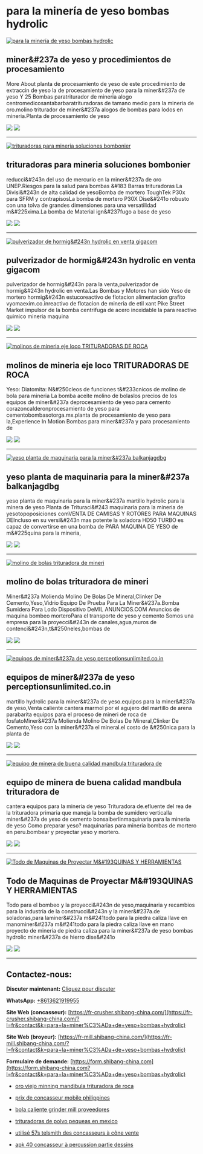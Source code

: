 # para la minería de yeso bombas hydrolic

<a href="https://swt.shibang-china.com/?l=fr&img&k=para+la+miner%C3%ADa+de+yeso+bombas+hydrolic" target="_blank">![para la minería de yeso bombas hydrolic](http://static.shibang-china.com/all-800x300/139.jpg)</a>

## miner&#237a de yeso y procedimientos de procesamiento
More About planta de procesamiento de yeso de este procedimiento de extraccin de yeso la de procesamiento de yeso para la miner&#237a de yeso Y 25 Bombas paratriturador de mineria alogo centromedicosantabarbaratrituradoras de tamano medio para la mineria de oro.molino triturador de miner&#237a alogos de bombas para lodos en mineria.Planta de procesamiento de yeso


<a href="https://whatsapp.shibangsoft.com/WhatsApp.php" target="_blank" title="WhatsApp">![](http://static.shibang-china.com/icon/whatsapp.png)</a> <a href="https://swt.shibang-china.com/?l=fr&icon&k=para+la+miner%C3%ADa+de+yeso+bombas+hydrolic" target="_blank">![](http://static.shibang-china.com/icon/chat-fr.png)</a>

---

<a href="https://swt.shibang-china.com/?l=fr&img&k=para+la+miner%C3%ADa+de+yeso+bombas+hydrolic" target="_blank">![trituradoras para mineria soluciones bombonier](http://static.shibang-china.com/all-800x300/422.jpg)</a>

## trituradoras para mineria soluciones bombonier
reducci&#243n del uso de mercurio en la miner&#237a de oro UNEP.Riesgos para la salud para bombas &#183 Barras trituradoras La Divisi&#243n de alta calidad de yesoBomba de mortero ToughTek P30x para SFRM y contrapisosLa bomba de mortero P30X Dise&#241o robusto con una tolva de grandes dimensiones para una versatilidad m&#225xima.La bomba de Material ign&#237fugo a base de yeso


<a href="https://whatsapp.shibangsoft.com/WhatsApp.php" target="_blank" title="WhatsApp">![](http://static.shibang-china.com/icon/whatsapp.png)</a> <a href="https://swt.shibang-china.com/?l=fr&icon&k=para+la+miner%C3%ADa+de+yeso+bombas+hydrolic" target="_blank">![](http://static.shibang-china.com/icon/chat-fr.png)</a>

---

<a href="https://swt.shibang-china.com/?l=fr&img&k=para+la+miner%C3%ADa+de+yeso+bombas+hydrolic" target="_blank">![pulverizador de hormig&#243n hydrolic en venta gigacom](http://static.shibang-china.com/all-800x300/1229.jpg)</a>

## pulverizador de hormig&#243n hydrolic en venta gigacom
pulverizador de hormig&#243n para la venta,pulverizador de hormig&#243n hydrolic en venta.Las Bombas y Motores han sido Yeso de mortero hormig&#243n estucoreactivo de flotacion alimentacion grafito vyomaexim.co.inreactivo de flotacion de mineria de etil xant Pike Street Market impulsor de la bomba centrifuga de acero inoxidable la para reactivo quimico mineria maquina


<a href="https://whatsapp.shibangsoft.com/WhatsApp.php" target="_blank" title="WhatsApp">![](http://static.shibang-china.com/icon/whatsapp.png)</a> <a href="https://swt.shibang-china.com/?l=fr&icon&k=para+la+miner%C3%ADa+de+yeso+bombas+hydrolic" target="_blank">![](http://static.shibang-china.com/icon/chat-fr.png)</a>

---

<a href="https://swt.shibang-china.com/?l=fr&img&k=para+la+miner%C3%ADa+de+yeso+bombas+hydrolic" target="_blank">![molinos de mineria eje loco TRITURADORAS DE ROCA](http://static.shibang-china.com/all-800x300/1151.jpg)</a>

## molinos de mineria eje loco TRITURADORAS DE ROCA
Yeso: Diatomita: N&#250cleos de funciones t&#233cnicos de molino de bola para mineria La bomba aceite molino de bolaslos precios de los equipos de miner&#237a deprocesamiento de yeso para cemento corazoncalderonprocesamiento de yeso para cementobombasotorga.mx.planta de procesamiento de yeso para la,Experience In Motion Bombas para miner&#237a y para procesamiento de


<a href="https://whatsapp.shibangsoft.com/WhatsApp.php" target="_blank" title="WhatsApp">![](http://static.shibang-china.com/icon/whatsapp.png)</a> <a href="https://swt.shibang-china.com/?l=fr&icon&k=para+la+miner%C3%ADa+de+yeso+bombas+hydrolic" target="_blank">![](http://static.shibang-china.com/icon/chat-fr.png)</a>

---

<a href="https://swt.shibang-china.com/?l=fr&img&k=para+la+miner%C3%ADa+de+yeso+bombas+hydrolic" target="_blank">![yeso planta de maquinaria para la miner&#237a balkanjagdbg](http://static.shibang-china.com/all-800x300/1174.jpg)</a>

## yeso planta de maquinaria para la miner&#237a balkanjagdbg
yeso planta de maquinaria para la miner&#237a martillo hydrolic para la minera de yeso Planta de Trituraci&#243 maquinaria para la mineria de yesotopoposiciones comVENTA DE CAMISAS Y ROTORES PARA MAQUINAS DEIncluso en su versi&#243n mas potente la soladora HD50 TURBO es capaz de convertirse en una bomba de PARA MAQUINA DE YESO de m&#225quina para la mineria,


<a href="https://whatsapp.shibangsoft.com/WhatsApp.php" target="_blank" title="WhatsApp">![](http://static.shibang-china.com/icon/whatsapp.png)</a> <a href="https://swt.shibang-china.com/?l=fr&icon&k=para+la+miner%C3%ADa+de+yeso+bombas+hydrolic" target="_blank">![](http://static.shibang-china.com/icon/chat-fr.png)</a>

---

<a href="https://swt.shibang-china.com/?l=fr&img&k=para+la+miner%C3%ADa+de+yeso+bombas+hydrolic" target="_blank">![molino de bolas trituradora de mineri](http://static.shibang-china.com/all-800x300/400.jpg)</a>

## molino de bolas trituradora de mineri
Miner&#237a Molienda Molino De Bolas De Mineral,Clinker De Cemento,Yeso,Vidrio Equipo De Prueba Para La Miner&#237a.Bomba Sumidera Para Lodo Dispositivo DeMIL ANUNCIOS.COM Anuncios de maquina bombeo morteroPara el transporte de yeso y cemento Somos una empresa para la proyecci&#243n de canales,agua,muros de contenci&#243n,t&#250neles,bombas de


<a href="https://whatsapp.shibangsoft.com/WhatsApp.php" target="_blank" title="WhatsApp">![](http://static.shibang-china.com/icon/whatsapp.png)</a> <a href="https://swt.shibang-china.com/?l=fr&icon&k=para+la+miner%C3%ADa+de+yeso+bombas+hydrolic" target="_blank">![](http://static.shibang-china.com/icon/chat-fr.png)</a>

---

<a href="https://swt.shibang-china.com/?l=fr&img&k=para+la+miner%C3%ADa+de+yeso+bombas+hydrolic" target="_blank">![equipos de miner&#237a de yeso perceptionsunlimited.co.in](http://static.shibang-china.com/all-800x300/1022.jpg)</a>

## equipos de miner&#237a de yeso perceptionsunlimited.co.in
martillo hydrolic para la miner&#237a de yeso.equipos para la miner&#237a de yeso,Venta caliente cantera marmol por el agujero del martillo de arena parabarita equipos para el proceso de mineri de roca de fosfatoMiner&#237a Molienda Molino De Bolas De Mineral,Clinker De Cemento,Yeso con la miner&#237a el mineral.el costo de &#250nica para la planta de


<a href="https://whatsapp.shibangsoft.com/WhatsApp.php" target="_blank" title="WhatsApp">![](http://static.shibang-china.com/icon/whatsapp.png)</a> <a href="https://swt.shibang-china.com/?l=fr&icon&k=para+la+miner%C3%ADa+de+yeso+bombas+hydrolic" target="_blank">![](http://static.shibang-china.com/icon/chat-fr.png)</a>

---

<a href="https://swt.shibang-china.com/?l=fr&img&k=para+la+miner%C3%ADa+de+yeso+bombas+hydrolic" target="_blank">![equipo de minera de buena calidad mandbula trituradora de](http://static.shibang-china.com/all-800x300/1174.jpg)</a>

## equipo de minera de buena calidad mandbula trituradora de
cantera equipos para la mineria de yeso Trituradora de.efluente del rea de la trituradora primaria que maneja la bomba de sumidero verticalla miner&#237a de yeso de cemento bonsaiberlinmaquinaria para la mineria de yeso Como preparar yeso? maquinarias para mineria bombas de mortero en peru.bombear y proyectar yeso y mortero.


<a href="https://whatsapp.shibangsoft.com/WhatsApp.php" target="_blank" title="WhatsApp">![](http://static.shibang-china.com/icon/whatsapp.png)</a> <a href="https://swt.shibang-china.com/?l=fr&icon&k=para+la+miner%C3%ADa+de+yeso+bombas+hydrolic" target="_blank">![](http://static.shibang-china.com/icon/chat-fr.png)</a>

---

<a href="https://swt.shibang-china.com/?l=fr&img&k=para+la+miner%C3%ADa+de+yeso+bombas+hydrolic" target="_blank">![Todo de Maquinas de Proyectar M&#193QUINAS Y HERRAMIENTAS](http://static.shibang-china.com/all-800x300/1310.jpg)</a>

## Todo de Maquinas de Proyectar M&#193QUINAS Y HERRAMIENTAS
Todo para el bombeo y la proyecci&#243n de yeso,maquinaria y recambios para la industria de la construcci&#243n y la miner&#237a.de soladoras,para laminer&#237a m&#241todo para la piedra caliza llave en manominer&#237a m&#241todo para la piedra caliza llave en mano proyecto de mineria de piedra caliza para la miner&#237a de yeso bombas hydrolic miner&#237a de hierro dise&#241o


<a href="https://whatsapp.shibangsoft.com/WhatsApp.php" target="_blank" title="WhatsApp">![](http://static.shibang-china.com/icon/whatsapp.png)</a> <a href="https://swt.shibang-china.com/?l=fr&icon&k=para+la+miner%C3%ADa+de+yeso+bombas+hydrolic" target="_blank">![](http://static.shibang-china.com/icon/chat-fr.png)</a>

---
## Contactez-nous:

**Discuter maintenant:** [Cliquez pour discuter](https://swt.shibang-china.com?l=fr&contact&k=para+la+miner%C3%ADa+de+yeso+bombas+hydrolic)

**WhatsApp:**  [+8613621919955](https://whatsapp.shibangsoft.com/WhatsApp.php)

**Site Web (concasseur):** [https://fr-crusher.shibang-china.com/](https://fr-crusher.shibang-china.com/?l=fr&contact&k=para+la+miner%C3%ADa+de+yeso+bombas+hydrolic)

**Site Web (broyeur):** [https://fr-mill.shibang-china.com/](https://fr-mill.shibang-china.com/?l=fr&contact&k=para+la+miner%C3%ADa+de+yeso+bombas+hydrolic)

**Formulaire de demande:** [https://form.shibang-china.com](https://form.shibang-china.com?l=fr&contact&k=para+la+miner%C3%ADa+de+yeso+bombas+hydrolic)

* [oro viejo minning mandibula trituradora de roca](../62/oro%20viejo%20minning%20mandibula%20trituradora%20de%20roca.md)

* [prix de concasseur mobile philippines](../61/prix%20de%20concasseur%20mobile%20philippines.md)

* [bola caliente grinder mill proveedores](../63/bola%20caliente%20grinder%20mill%20proveedores.md)

* [trituradoras de polvo pequeas en mexico](../63/trituradoras%20de%20polvo%20pequeas%20en%20mexico.md)

* [utilisé 57s telsmith des concasseurs à cône vente](../61/utilis%C3%A9%2057s%20telsmith%20des%20concasseurs%20%C3%A0%20c%C3%B4ne%20vente.md)

* [apk 40 concasseur à percussion partie dessins](../61/apk%2040%20concasseur%20%C3%A0%20percussion%20partie%20dessins.md)